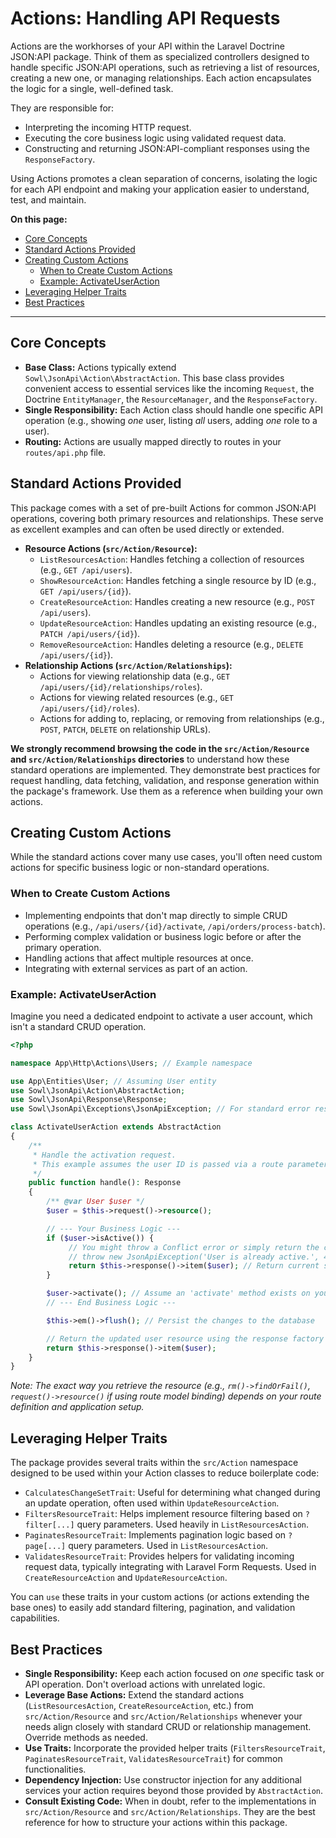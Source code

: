 # Actions: Handling API Requests

Actions are the workhorses of your API within the Laravel Doctrine JSON:API package. Think of them as specialized controllers designed to handle specific JSON:API operations, such as retrieving a list of resources, creating a new one, or managing relationships. Each action encapsulates the logic for a single, well-defined task.

They are responsible for:

-   Interpreting the incoming HTTP request.
-   Executing the core business logic using validated request data.
-   Constructing and returning JSON:API-compliant responses using the `ResponseFactory`.

Using Actions promotes a clean separation of concerns, isolating the logic for each API endpoint and making your application easier to understand, test, and maintain.

**On this page:**

-   [Core Concepts](#core-concepts)
-   [Standard Actions Provided](#standard-actions-provided)
-   [Creating Custom Actions](#creating-custom-actions)
    -   [When to Create Custom Actions](#when-to-create-custom-actions)
    -   [Example: ActivateUserAction](#example-activateuseraction)
-   [Leveraging Helper Traits](#leveraging-helper-traits)
-   [Best Practices](#best-practices)

---

## Core Concepts

-   **Base Class:** Actions typically extend `Sowl\JsonApi\Action\AbstractAction`. This base class provides convenient access to essential services like the incoming `Request`, the Doctrine `EntityManager`, the `ResourceManager`, and the `ResponseFactory`.
-   **Single Responsibility:** Each Action class should handle one specific API operation (e.g., showing *one* user, listing *all* users, adding *one* role to a user).
-   **Routing:** Actions are usually mapped directly to routes in your `routes/api.php` file.

## Standard Actions Provided

This package comes with a set of pre-built Actions for common JSON:API operations, covering both primary resources and relationships. These serve as excellent examples and can often be used directly or extended.

-   **Resource Actions (`src/Action/Resource`):**
    *   `ListResourcesAction`: Handles fetching a collection of resources (e.g., `GET /api/users`).
    *   `ShowResourceAction`: Handles fetching a single resource by ID (e.g., `GET /api/users/{id}`).
    *   `CreateResourceAction`: Handles creating a new resource (e.g., `POST /api/users`).
    *   `UpdateResourceAction`: Handles updating an existing resource (e.g., `PATCH /api/users/{id}`).
    *   `RemoveResourceAction`: Handles deleting a resource (e.g., `DELETE /api/users/{id}`).
-   **Relationship Actions (`src/Action/Relationships`):**
    *   Actions for viewing relationship data (e.g., `GET /api/users/{id}/relationships/roles`).
    *   Actions for viewing related resources (e.g., `GET /api/users/{id}/roles`).
    *   Actions for adding to, replacing, or removing from relationships (e.g., `POST`, `PATCH`, `DELETE` on relationship URLs).

**We strongly recommend browsing the code in the `src/Action/Resource` and `src/Action/Relationships` directories** to understand how these standard operations are implemented. They demonstrate best practices for request handling, data fetching, validation, and response generation within the package's framework. Use them as a reference when building your own actions.

## Creating Custom Actions

While the standard actions cover many use cases, you'll often need custom actions for specific business logic or non-standard operations.

### When to Create Custom Actions

-   Implementing endpoints that don't map directly to simple CRUD operations (e.g., `/api/users/{id}/activate`, `/api/orders/process-batch`).
-   Performing complex validation or business logic before or after the primary operation.
-   Handling actions that affect multiple resources at once.
-   Integrating with external services as part of an action.

### Example: ActivateUserAction

Imagine you need a dedicated endpoint to activate a user account, which isn't a standard CRUD operation.

```php
<?php

namespace App\Http\Actions\Users; // Example namespace

use App\Entities\User; // Assuming User entity
use Sowl\JsonApi\Action\AbstractAction;
use Sowl\JsonApi\Response\Response;
use Sowl\JsonApi\Exceptions\JsonApiException; // For standard error responses

class ActivateUserAction extends AbstractAction
{
    /**
     * Handle the activation request.
     * This example assumes the user ID is passed via a route parameter.
     */
    public function handle(): Response
    {
        /** @var User $user */
        $user = $this->request()->resource();

        // --- Your Business Logic ---
        if ($user->isActive()) {
             // You might throw a Conflict error or simply return the current state
             // throw new JsonApiException('User is already active.', 409); // Conflict
             return $this->response()->item($user); // Return current state (already active)
        }

        $user->activate(); // Assume an 'activate' method exists on your User entity
        // --- End Business Logic ---

        $this->em()->flush(); // Persist the changes to the database

        // Return the updated user resource using the response factory
        return $this->response()->item($user);
    }
}

```
*Note: The exact way you retrieve the resource (e.g., `rm()->findOrFail()`, `request()->resource()` if using route model binding) depends on your route definition and application setup.*

## Leveraging Helper Traits

The package provides several traits within the `src/Action` namespace designed to be used within your Action classes to reduce boilerplate code:

-   `CalculatesChangeSetTrait`: Useful for determining what changed during an update operation, often used within `UpdateResourceAction`.
-   `FiltersResourceTrait`: Helps implement resource filtering based on `?filter[...]` query parameters. Used heavily in `ListResourcesAction`.
-   `PaginatesResourceTrait`: Implements pagination logic based on `?page[...]` query parameters. Used in `ListResourcesAction`.
-   `ValidatesResourceTrait`: Provides helpers for validating incoming request data, typically integrating with Laravel Form Requests. Used in `CreateResourceAction` and `UpdateResourceAction`.

You can `use` these traits in your custom actions (or actions extending the base ones) to easily add standard filtering, pagination, and validation capabilities.

## Best Practices

-   **Single Responsibility:** Keep each action focused on *one* specific task or API operation. Don't overload actions with unrelated logic.
-   **Leverage Base Actions:** Extend the standard actions (`ListResourcesAction`, `CreateResourceAction`, etc.) from `src/Action/Resource` and `src/Action/Relationships` whenever your needs align closely with standard CRUD or relationship management. Override methods as needed.
-   **Use Traits:** Incorporate the provided helper traits (`FiltersResourceTrait`, `PaginatesResourceTrait`, `ValidatesResourceTrait`) for common functionalities.
-   **Dependency Injection:** Use constructor injection for any additional services your action requires beyond those provided by `AbstractAction`.
-   **Consult Existing Code:** When in doubt, refer to the implementations in `src/Action/Resource` and `src/Action/Relationships`. They are the best reference for how to structure your actions within this package.

